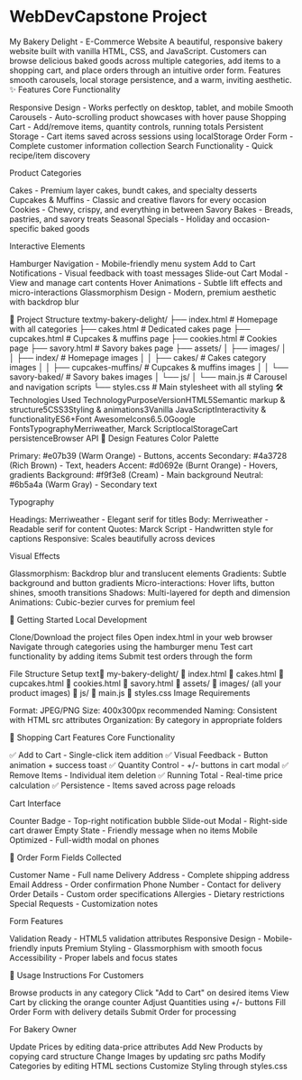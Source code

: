 # WebDevCapstone Project 
My Bakery Delight - E-Commerce Website
A beautiful, responsive bakery website built with vanilla HTML, CSS, and JavaScript. Customers can browse delicious baked goods across multiple categories, add items to a shopping cart, and place orders through an intuitive order form. Features smooth carousels, local storage persistence, and a warm, inviting aesthetic.
✨ Features
Core Functionality

Responsive Design - Works perfectly on desktop, tablet, and mobile
Smooth Carousels - Auto-scrolling product showcases with hover pause
Shopping Cart - Add/remove items, quantity controls, running totals
Persistent Storage - Cart items saved across sessions using localStorage
Order Form - Complete customer information collection
Search Functionality - Quick recipe/item discovery

Product Categories

Cakes - Premium layer cakes, bundt cakes, and specialty desserts
Cupcakes & Muffins - Classic and creative flavors for every occasion
Cookies - Chewy, crispy, and everything in between
Savory Bakes - Breads, pastries, and savory treats
Seasonal Specials - Holiday and occasion-specific baked goods

Interactive Elements

Hamburger Navigation - Mobile-friendly menu system
Add to Cart Notifications - Visual feedback with toast messages
Slide-out Cart Modal - View and manage cart contents
Hover Animations - Subtle lift effects and micro-interactions
Glassmorphism Design - Modern, premium aesthetic with backdrop blur

📁 Project Structure
textmy-bakery-delight/
├── index.html                 # Homepage with all categories
├── cakes.html                 # Dedicated cakes page
├── cupcakes.html              # Cupcakes & muffins page
├── cookies.html               # Cookies page
├── savory.html                # Savory bakes page
├── assets/
│   ├── images/
│   │   ├── index/            # Homepage images
│   │   ├── cakes/            # Cakes category images
│   │   ├── cupcakes-muffins/ # Cupcakes & muffins images
│   │   └── savory-baked/     # Savory bakes images
│   └── js/
│       └── main.js           # Carousel and navigation scripts
└── styles.css                 # Main stylesheet with all styling
🛠️ Technologies Used 
TechnologyPurposeVersionHTML5Semantic markup & structure5CSS3Styling & animations3Vanilla JavaScriptInteractivity & functionalityES6+Font AwesomeIcons6.5.0Google FontsTypographyMerriweather, Marck ScriptlocalStorageCart persistenceBrowser API
🎨 Design Features
Color Palette

Primary: #e07b39 (Warm Orange) - Buttons, accents
Secondary: #4a3728 (Rich Brown) - Text, headers
Accent: #d0692e (Burnt Orange) - Hovers, gradients
Background: #f9f3e8 (Cream) - Main background
Neutral: #6b5a4a (Warm Gray) - Secondary text

Typography

Headings: Merriweather - Elegant serif for titles
Body: Merriweather - Readable serif for content
Quotes: Marck Script - Handwritten style for captions
Responsive: Scales beautifully across devices

Visual Effects

Glassmorphism: Backdrop blur and translucent elements
Gradients: Subtle background and button gradients
Micro-interactions: Hover lifts, button shines, smooth transitions
Shadows: Multi-layered for depth and dimension
Animations: Cubic-bezier curves for premium feel

🚀 Getting Started
Local Development

Clone/Download the project files
Open index.html in your web browser
Navigate through categories using the hamburger menu
Test cart functionality by adding items
Submit test orders through the form

File Structure Setup
text📁 my-bakery-delight/
  📄 index.html
  📄 cakes.html
  📄 cupcakes.html
  📄 cookies.html
  📄 savory.html
  📁 assets/
    📁 images/ (all your product images)
    📁 js/
      📄 main.js
  📄 styles.css
Image Requirements

Format: JPEG/PNG
Size: 400x300px recommended
Naming: Consistent with HTML src attributes
Organization: By category in appropriate folders

🛒 Shopping Cart Features
Core Functionality

✅ Add to Cart - Single-click item addition
✅ Visual Feedback - Button animation + success toast
✅ Quantity Control - +/- buttons in cart modal
✅ Remove Items - Individual item deletion
✅ Running Total - Real-time price calculation
✅ Persistence - Items saved across page reloads

Cart Interface

Counter Badge - Top-right notification bubble
Slide-out Modal - Right-side cart drawer
Empty State - Friendly message when no items
Mobile Optimized - Full-width modal on phones

📝 Order Form
Fields Collected

Customer Name - Full name
Delivery Address - Complete shipping address
Email Address - Order confirmation
Phone Number - Contact for delivery
Order Details - Custom order specifications
Allergies - Dietary restrictions
Special Requests - Customization notes

Form Features

Validation Ready - HTML5 validation attributes
Responsive Design - Mobile-friendly inputs
Premium Styling - Glassmorphism with smooth focus
Accessibility - Proper labels and focus states

🎯 Usage Instructions
For Customers

Browse products in any category
Click "Add to Cart" on desired items
View Cart by clicking the orange counter
Adjust Quantities using +/- buttons
Fill Order Form with delivery details
Submit Order for processing

For Bakery Owner

Update Prices by editing data-price attributes
Add New Products by copying card structure
Change Images by updating src paths
Modify Categories by editing HTML sections
Customize Styling through styles.css